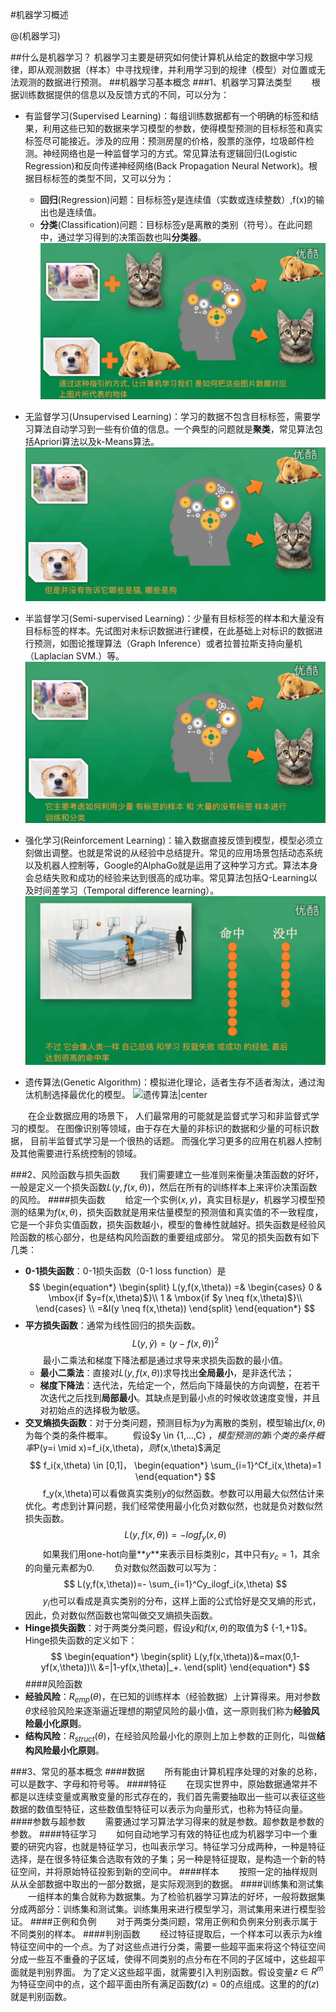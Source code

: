 #机器学习概述

@(机器学习)

##什么是机器学习？
	机器学习主要是研究如何使计算机从给定的数据中学习规律，即从观测数据（样本）中寻找规律，并利用学习到的规律（模型）对位置或无法观测的数据进行预测。
##机器学习基本概念
###1、机器学习算法类型
&emsp;&emsp;根据训练数据提供的信息以及反馈方式的不同，可以分为：
* 有监督学习(Supervised Learning)：每组训练数据都有一个明确的标签和结果，利用这些已知的数据来学习模型的参数，使得模型预测的目标标签和真实标签尽可能接近。涉及的应用：预测房屋的价格，股票的涨停，垃圾邮件检测。神经网络也是一种监督学习的方式。常见算法有逻辑回归(Logistic Regression)和反向传递神经网络(Back Propagation Neural Network)。根据目标标签的类型不同，又可以分为：
	* **回归**(Regression)问题：目标标签y是连续值（实数或连续整数）,f(x)的输出也是连续值。
	* **分类**(Classification)问题：目标标签y是离散的类别（符号）。在此问题中，通过学习得到的决策函数也叫**分类器**。
![有监督学习|center](./sul.PNG)


* 无监督学习(Unsupervised Learning)：学习的数据不包含目标标签，需要学习算法自动学习到一些有价值的信息。一个典型的问题就是**聚类**，常见算法包括Apriori算法以及k-Means算法。
![无监督学习|center](./unsul.PNG)

* 半监督学习(Semi-supervised Learning)：少量有目标标签的样本和大量没有目标标签的样本。先试图对未标识数据进行建模，在此基础上对标识的数据进行预测，如图论推理算法（Graph Inference）或者拉普拉斯支持向量机（Laplacian SVM.）等。
![半监督学习|center](./semi-sul.PNG)

* 强化学习(Reinforcement Learning)：输入数据直接反馈到模型，模型必须立刻做出调整。也就是常说的从经验中总结提升。常见的应用场景包括动态系统以及机器人控制等，Google的AlphaGo就是运用了这种学习方式。算法本身会总结失败和成功的经验来达到很高的成功率。常见算法包括Q-Learning以及时间差学习（Temporal difference learning）。
![强化学习|center](./rel.PNG)

* 遗传算法(Genetic Algorithm)：模拟进化理论，适者生存不适者淘汰，通过淘汰机制选择最优化的模型。
![遗传算法|center](./gel.PNG)

&emsp;&emsp;在企业数据应用的场景下， 人们最常用的可能就是监督式学习和非监督式学习的模型。 在图像识别等领域，由于存在大量的非标识的数据和少量的可标识数据， 目前半监督式学习是一个很热的话题。 而强化学习更多的应用在机器人控制及其他需要进行系统控制的领域。

###2、风险函数与损失函数
&emsp;&emsp;我们需要建立一些准则来衡量决策函数的好坏，一般是定义一个损失函数$L(y,f(x,\theta))$，然后在所有的训练样本上来评价决策函数的风险。
####损失函数
&emsp;&emsp;给定一个实例$(x,y)$，真实目标是$y$，机器学习模型预测的结果为$f(x,\theta)$，损失函数就是用来估量模型的预测值和真实值的不一致程度，它是一个非负实值函数，损失函数越小，模型的鲁棒性就越好。损失函数是经验风险函数的核心部分，也是结构风险函数的重要组成部分。
常见的损失函数有如下几类：
* **0-1损失函数**：0-1损失函数（0-1 loss function）是
$$
\begin{equation*}
\begin{split}
L(y,f(x,\theta)) =& 
\begin{cases}
0 &  \mbox{if $y=f(x,\theta)$}\\
1 &  \mbox{if $y \neq f(x,\theta)$}\\
\end{cases} \\
=&I(y \neq f(x,\theta))
\end{split}
\end{equation*}
$$
* **平方损失函数**：通常为线性回归的损失函数。
$$
L(y,\hat y)=(y-f(x,\theta))^2
$$
&emsp;&emsp;最小二乘法和梯度下降法都是通过求导来求损失函数的最小值。
	* **最小二乘法**：直接对$L(y,f(x,\theta))$求导找出**全局最小**，是非迭代法；
	* **梯度下降法**：迭代法，先给定一个，然后向下降最快的方向调整，在若干次迭代之后找到**局部最小**。其缺点是到最小点的时候收敛速度变慢，并且对初始点的选择极为敏感。
* **交叉熵损失函数**：对于分类问题，预测目标为$y$为离散的类别，模型输出$f(x,\theta)$为每个类的条件概率。
&emsp;&emsp;假设$y \in \{1,...,C\} $，模型预测的第$i$个类的条件概率$P(y=i \mid x)=f_i(x,\theta)$，则$f(x,\theta)$满足
$$
f_i(x,\theta) \in [0,1]，
 \begin{equation*} 
 \sum_{i=1}^Cf_i(x,\theta)=1 
 \end{equation*}
$$
&emsp;&emsp;f_y(x,\theta)可以看做真实类别$y$的似然函数。参数可以用最大似然估计来优化。考虑到计算问题，我们经常使用最小化负对数似然，也就是负对数似然损失函数。
$$
L(y,f(x,\theta))=- logf_y(x,\theta)
$$
&emsp;&emsp;如果我们用one-hot向量**$y$**来表示目标类别$c$，其中只有$y_c=1$，其余的向量元素都为0.
&emsp;&emsp;负对数似然函数可以写为：
$$
L(y,f(x,\theta))=- \sum_{i=1}^Cy_ilogf_i(x,\theta)
$$
&emsp;&emsp;$y_i$也可以看成是真实类别的分布，这样上面的公式恰好是交叉熵的形式，因此，负对数似然函数也常叫做交叉熵损失函数。
* **Hinge损失函数**：对于两类分类问题，假设$y$和$f(x,\theta)$的取值为$ \{-1,+1\}$。Hinge损失函数的定义如下：
$$
\begin{equation*}
\begin{split}
L(y,f(x,\theta))&=max(0,1-yf(x,\theta))\\
&=|1-yf(x,\theta)|_+.
\end{split}
\end{equation*}
$$
####风险函数
* **经验风险**：$R_{emp}(\theta)$，在已知的训练样本（经验数据）上计算得来。用对参数$\theta$求经验风险来逐渐逼近理想的期望风险的最小值，这一原则我们称为**经验风险最小化原则**。
* **结构风险**：$R_{struct}(\theta)$，在经验风险最小化的原则上加上参数的正则化，叫做**结构风险最小化原则**。

###3、常见的基本概念
####数据
&emsp;&emsp;所有能由计算机程序处理的对象的总称，可以是数字、字母和符号等。
####特征
&emsp;&emsp;在现实世界中，原始数据通常并不都是以连续变量或离散变量的形式存在的，我们首先需要抽取出一些可以表征这些数据的数值型特征，这些数值型特征可以表示为向量形式，也称为特征向量。
####参数与超参数
&emsp;&emsp;需要通过学习算法学习得来的就是参数。超参数是参数的参数。
####特征学习
&emsp;&emsp;如何自动地学习有效的特征也成为机器学习中一个重要的研究内容，也就是特征学习，也叫表示学习。特征学习分成两种，一种是特征选择，是在很多特征集合选取有效的子集；另一种是特征提取，是构造一个新的特征空间，并将原始特征投影到新的空间中。
####样本
&emsp;&emsp;按照一定的抽样规则从从全部数据中取出的一部分数据，是实际观测到的数据。
####训练集和测试集
&emsp;&emsp;一组样本的集合就称为数据集。为了检验机器学习算法的好坏，一般将数据集分成两部分：训练集和测试集。训练集用来进行模型学习，测试集用来进行模型验证。
####正例和负例
&emsp;&emsp;对于两类分类问题，常用正例和负例来分别表示属于不同类别的样本。
####判别函数
&emsp;&emsp;经过特征提取后，一个样本可以表示为$k$维特征空间中的一个点。为了对这些点进行分类，需要一些超平面来将这个特征空间分成一些互不重叠的子区域，使得不同类别的点分布在不同的子区域中，这些超平面就是判别界面。
为了定义这些超平面，就需要引入判别函数。假设变量$z \in R^m$为特征空间中的点，这个超平面由所有满足函数$f(z)=0$的点组成。这里的的$f(z)$就是判别函数。
